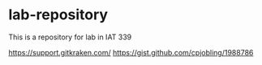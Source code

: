 # lab-repository
 This is a repository for lab in IAT 339

 https://support.gitkraken.com/
 https://gist.github.com/cpjobling/1988786

